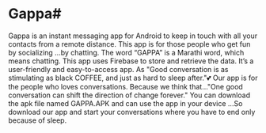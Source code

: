 # Gappa#
Gappa is an instant messaging app for Android to keep in touch with all your contacts from a remote distance.
This app is for those people who get fun by socializing ...by chatting.
The word “GAPPA” is a Marathi word, which means chatting. This app uses Firebase to store and retrieve the data.
It’s a user-friendly and easy-to-access app.
As
"Good conversation 
is as stimulating as black COFFEE,
and just as hard to sleep after."💕
Our app is for the people who loves conversations.
Because we think that..."One good conversation can shift the direction of change forever."
You can download the apk file named GAPPA.APK and can use the app in your device ...So download our app and start your conversations where you 
have to end only because of sleep.


